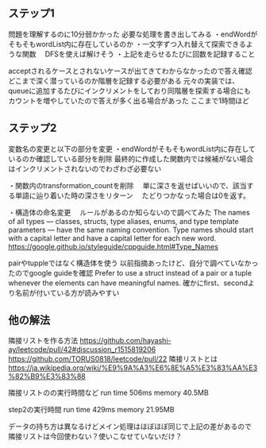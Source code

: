 ## ステップ1
問題を理解するのに10分弱かかった
必要な処理を書き出してみる
・endWordがそもそもwordList内に存在しているのか
・一文字ずつ入れ替えて探索できるような関数
　DFSを使えば解けそう
・上記を走らせるたびに回数を記録すること

acceptされるケースとされないケースが出てきてわからなかったので答え確認
どこまで深く潜っているのか階層を記録する必要がある
元々の実装では、queueに追加するたびにインクリメントをしており同階層を探索する場合にも
カウントを増やしていたので答えが多く出る場合があった
ここまで1時間ほど

## ステップ2
変数名の変更と以下の部分を変更
・endWordがそもそもwordList内に存在しているのか確認している部分を削除
  最終的に作成した関数内では候補がない場合はインクリメントされないのでわざわざ必要ない

・関数内のtransformation_countを削除
　単に深さを返せばいいので、該当する単語に辿り着いた時の深さをリターン
　たどりつかなった場合は0を返す。

・構造体の命名変更
　ルールがあるのか知らないので調べてみた
  The names of all types — classes, structs, type aliases, enums, and type template parameters — have the same naming convention. Type names should start with a capital letter and have a capital letter for each new word. 
  https://google.github.io/styleguide/cppguide.html#Type_Names
   
  pairやtuppleではなく構造体を使う
  以前指摘あったけど、自分で調べていなかったのでgoogle guideを確認
  Prefer to use a struct instead of a pair or a tuple whenever the elements can have meaningful names.
  確かにfirst、secondより名前が付いている方が読みやすい

## 他の解法
隣接リストを作る方法
https://github.com/hayashi-ay/leetcode/pull/42#discussion_r1515819206
https://github.com/TORUS0818/leetcode/pull/22
隣接リストとは
https://ja.wikipedia.org/wiki/%E9%9A%A3%E6%8E%A5%E3%83%AA%E3%82%B9%E3%83%88

隣接リストのの実行時間など
run time 
506ms
memory
40.5MB

step2の実行時間
run time 
429ms
memory
21.95MB

データの持ち方は異なるけどメイン処理はほぼほぼ同じで上記の差があるので
隣接リストは今回使わない？使いこなせていないだけ？
